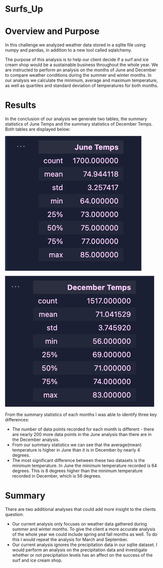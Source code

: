 # Surfs_Up
# Overview and Purpose

In this challenge we analyzed weather data stored in a sqlite file using numpy and pandas, in addition to a new tool called sqlalchemy. 

The purpose of this analysis is to help our client decide if a surf and ice cream shop would be a sustainable business throughout the whole year. We are instructed to perform an analysis on the months of June and December to compare weather conditions during the summer and winter months. In our analysis we calculate the minimum, average and maximum temperature, as well as quartiles and standard deviation of temperatures for both months. 

# Results 

In the conclusion of our analysis we generate two tables; the summary statistics of June Temps and the summary statistics of December Temps. Both tables are displayed below:

![june_temps.png](june_temps.png)

![december_temps.png](december_temps.png)

From the summary statistics of each months I was able to identify three key differences:

- The number of data points recorded for each month is different - there are nearly 200 more data points in the June analysis than there are in the December analysis.
- From our summary statistics we can see that the average(mean) temperature is higher in June than it is in December by nearly 4 degrees. 
- The most significant difference between these two datasets is the minimum temperature. In June the minimum temperature recorded is 64 degrees. This is 8 degrees higher than the minimum temperature recorded in December, which is 56 degrees. 


# Summary
There are two additional analyses that could add more insight to the clients question:
- Our current analysis only focuses on weather data gathered during summer and winter months. To give the client a more accurate analysis of the whole year we could include spring and fall months as well. To do this I would repeat the analysis for March and September. 
- Our current analysis ignores the precipitation data in our sqlite dataset. I would perform an analysis on the precipitation data and investigate whether or not precipitation levels has an affect on the success of the surf and ice cream shop.  
